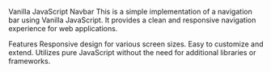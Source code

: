 Vanilla JavaScript Navbar
This is a simple implementation of a navigation bar using Vanilla JavaScript. It provides a clean and responsive navigation experience for web applications.

Features
Responsive design for various screen sizes.
Easy to customize and extend.
Utilizes pure JavaScript without the need for additional libraries or frameworks.
